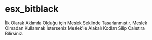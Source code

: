 # esx_bitblack
İlk Olarak Aklımda Olduğu için Meslek Seklinde Tasarlanmıştır.
Meslek Olmadan Kullanmak İsterseniz Meslek'le Alakalı Kodları Silip Calıstıra Bilirsiniz.
